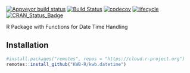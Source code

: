 [![Appveyor build status](https://ci.appveyor.com/api/projects/status/eby9o2bq57y9g0x9/branch/master?svg=true)](https://ci.appveyor.com/project/KWB-R/kwb-datetime/branch/master)
[![Build Status](https://travis-ci.org/KWB-R/kwb.datetime.svg?branch=master)](https://travis-ci.org/KWB-R/kwb.datetime)
[![codecov](https://codecov.io/github/KWB-R/kwb.datetime/branch/master/graphs/badge.svg)](https://codecov.io/github/KWB-R/kwb.datetime)
[![lifecycle](https://img.shields.io/badge/lifecycle-stable-brightgreen.svg)](https://www.tidyverse.org/lifecycle/#stable)
[![CRAN_Status_Badge](http://www.r-pkg.org/badges/version/kwb.datetime)](http://cran.r-project.org/package=kwb.datetime)

R Package with Functions for Date Time Handling


## Installation

```r
#install.packages("remotes", repos = "https://cloud.r-project.org")
remotes::install_github("KWB-R/kwb.datetime")
```
